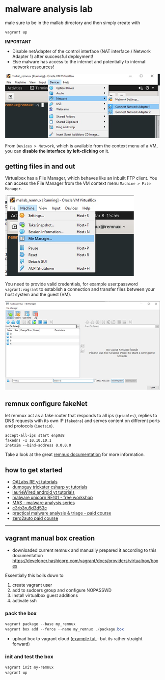 # malware analysis lab
male sure to be in the mallab directory and then simply create with 
```bash
vagrant up
```
**IMPORTANT** 
- Disable netAdapter of the control interface (NAT interface / Network Adapter 1) after successful deployment! 
 - Else malware has access to the internet and potentially to internal network ressources!


![disable_netadapter](../pics/disable_netadapter.jpg)

From `Devices > Network`, which is available from the context menu of a VM, you can **disable the interface by left-clicking** on it.

## getting files in and out
Virtualbox has a File Manager, which behaves like an inbuilt FTP client. You can access the File Manager from the VM context menu `Machine > File Manager`.

![disable_netadapter](../pics/virtualbox_file_manager_menu.jpg)

You need to provide valid credentials, for example user:password `vagrant:vagrant` to establish a connection and transfer files between your host system and the guest (VM).

![disable_netadapter](../pics/virtualbox_file_manager_file-view.jpg)


## remnux configure fakeNet
let remnux act as a fake router that responds to all ips (`iptables`), replies to DNS requests with its own IP (`fakedns`) and serves content on different ports and protocols (`inetsim`).
```
accept-all-ips start enp0s8
fakedns -I 10.10.10.1
inetsim --bind-address 0.0.0.0
```
Take a look at the great [remnux documentation](https://docs.remnux.org/) for more information.


## how to get started
- [OALabs RE yt tutorials](https://www.youtube.com/c/OALabs?app=desktop)
- [dumpguy trickster csharp yt tutorials](https://www.youtube.com/@DuMpGuYTrIcKsTeR)
- [laurieWired android yt tutorials](https://www.youtube.com/@lauriewired)
- [malware unicorn RE101 - free workshop](https://malwareunicorn.org/workshops/re101.html#0)
- [MAS - malware analysis series](https://exploitreversing.com/2021/12/03/malware-analysis-series-mas-article-1/)
- [c3rb3ru5d3d53c](https://c3rb3ru5d3d53c.github.io/posts/)
- [practical malware analysis & triage - paid course](https://academy.tcm-sec.com/p/practical-malware-analysis-triage)
- [zero2auto paid course](https://courses.zero2auto.com/beginner-bundle)

---


## vagrant manual box creation 
- downloaded current remnux and manually prepared it according to this documentation 
https://developer.hashicorp.com/vagrant/docs/providers/virtualbox/boxes

Essentially this boils down to
1. create vagrant user
2. add to sudoers group and configure NOPASSWD
3. install virtualbox guest additions
4. activate ssh

### pack the box
```powershell
vagrant package --base my_remnux
vagrant box add --force --name my_remnux ./package.box
```
- upload box to vagrant cloud ([example tut ](https://blog.ycshao.com/2017/09/16/how-to-upload-vagrant-box-to-vagrant-cloud/)- but its rather straight forward)

### init and test the box
```powershell
vagrant init my-remnux
vagrant up
```